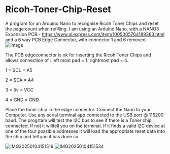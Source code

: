 # Ricoh-Toner-Chip-Reset
A program for an Arduino Nano to recognise Ricoh Toner Chips and reset the page count when refilling.
I am using an Arduino Nano, with a NANO3 Expansion PCB:- https://www.aliexpress.com/item/1005005764189363.html
and a 6 way PCB Edge Connector, with connector 1 and 6 removed. 
![image](https://github.com/user-attachments/assets/0aeef62e-ab1b-42d4-b549-38ffdb52ecce)

The PCB edgeconnector is ok for inserting the Ricoh Toner Chips and allows connection of :
left most pad = 1.
rightmost pad = 4.

1 = SCL = A5

2 = SDA = A4

3 = 5v  = VCC

4 = GND = GND

Place the toner chip in the edge connector. Connect the Nano to your Computer. Use any serial terminal app
connected to the USB port @ 115200 baud. The progrtam will test the I2C bus to see if there is a Toner chip
connected. If not it willtell you on the terminal. If it finds a valid I2C device at one of the four possible
addresses it will load the appropriate reset data into the chip and tell you it has done so.

![IMG20250104151519](https://github.com/user-attachments/assets/b78da8a4-ad39-4448-9b42-b4ca0cab23c5)
![IMG20250104151534](https://github.com/user-attachments/assets/defc87a6-9b91-4825-a5a4-cc07ed3d2777)


